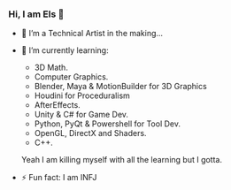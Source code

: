 ### Hi, I am Els 👋

<!--
**i-am-Els/i-am-Els** is a ✨ _special_ ✨ repository because its `README.md` (this file) appears on your GitHub profile.

Here are some ideas to get you started:
-->
 * 🔭 I’m a Technical Artist in the making... 
 * 🌱 I’m currently learning:
    * 3D Math.
    * Computer Graphics.
    * Blender, Maya & MotionBuilder for 3D Graphics
    * Houdini for Proceduralism
    * AfterEffects.
    * Unity & C# for Game Dev.
    * Python, PyQt & Powershell for Tool Dev.
    * OpenGL, DirectX and Shaders.
    * C++. 
    
    Yeah I am killing myself with all the learning but I gotta.
 * ⚡ Fun fact: I am INFJ

<!--
- 👯 I’m looking to collaborate on ...
- 🤔 I’m looking for help with ...
- 💬 Ask me about ...
- 📫 How to reach me: eniolaolawale317@gmail.com
- 😄 Pronouns: He
- ⚡ Fun fact: ...
-->

